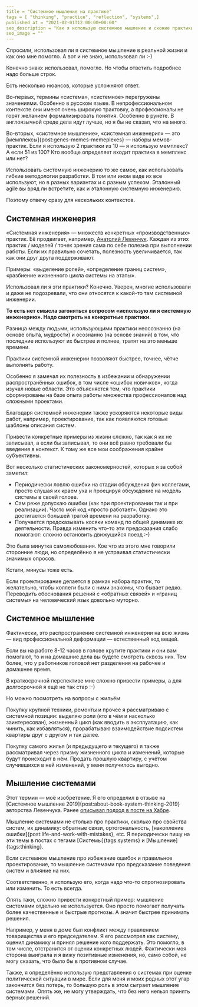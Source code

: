 ```yaml
---
title = "Системное мышление на практике"
tags = [ "thinking", "practice", "reflection", "systems",]
published_at = "2021-02-01T12:00:00+00:00"
seo_description = "Как я использую системное мышление и схожие практики в реальной жизни."
seo_image = ""
---
```


Спросили, использовал ли я системное мышление в реальной жизни и как оно мне помогло. А вот и не знаю, использовал ли :-)

Конечно знаю: использовал, помогло. Но чтобы ответить подробнее надо больше строк.

Есть несколько нюансов, которые усложняют ответ.

Во-первых, термины «система», «системное» перегружены значениями. Особенно в русском языке. В непрофессиональном контексте они имеют очень широкую трактовку, а профессионалы не горят желанием формализировать понятия. Особенно в рунете. В англоязычной среде дела идут лучше, но я бы не сказал, что на много.

Во-вторых, «системное мышление», «системная инженерия» — это [мемплексы]{post:genes-memes-memeplexes} — наборы мемов-практик. Если я использую 2 практики из 10 — я использую мемплекс? А если 51 из 100? Кто вообще определяет входит практика в мемплекс или нет?

Использовать системную инженерию то же самое, как использовать гибкие методологии разработки. В том или ином виде их все используют, но в разных вариантах и с разным успехом. Эталонный agile вы вряд ли встретите, как и эталонную системную инженерию.

Поэтому отвечу сразу для нескольких контекстов.

<!-- more -->

## Системная инженерия

«Системная инженерия» — множеств конкретных «производственных» практик. Её продвигает, например, [Анатолий Левенчук](https://ailev.livejournal.com/). Каждая из этих практик / моделей / точек зрения сама по себе полезна при выполнении работы. Если их правильно сочетать, полезность увеличивается, так как они друг друга поддерживают.

Примеры: «выделение ролей», «определение границ систем», «разбиение жизненного цикла системы на этапы».

Использовал ли я эти практики? Конечно. Уверен, многие использовали и даже не подозревали, что они относятся к какой-то там системной инженерии.

**То есть нет смысла загоняться вопросом «использую ли я системную инженерию». Надо смотреть на конкретные практики.**

Разница между людьми, использующими практики неосознанно (на основе опыта, мудрости) и осознанно (на основе знаний) в том, что последние используют их быстрее и полнее, тратят на это меньше времени.

Практики системной инженерии позволяют быстрее, точнее, чётче выполнять работу.

Особенно я замечал их полезность в избежании и обнаружении распространённых ошибок, в том числе «ошибок новичков», когда изучал новые области. Это объясняется тем, что практики сформированы на базе опыта работы множества профессионалов над сложными проектами.

Благодаря системной инженерии также ускоряются некоторые виды работ, например, проектирование, так как появляются готовые шаблоны описания систем.

Привести конкретные примеры из жизни сложно, так как я их не записывал, а если бы записывал, то они всё равно требовали бы введения в контекст. К тому же все мои соображения крайне субъективны.

Вот несколько статистических закономерностей, которых я за собой заметил:

- Периодически ловлю ошибки на стадии обсуждения фич коллегами, просто слушая их краем уха и проецируя обсуждение на модель системы в своей голове.
- Сам реже допускаю ошибки (как при проектировании так и при реализации). Часто мой код «просто работает». Однако это достигается большей тратой времени на разработку.
- Получается предсказывать косяки команд по общей динамике их деятельности. Правда изменить что-то эти предсказания слабо помогают: сложно остановить движущийся поезд :-)

Это была минутка самолюбования. Кое что из этого мне говорили сторонние люди, но определённо я не устраивал статистически значимых опросов.

Кстати, минусы тоже есть.

Если проектирование делается в рамках набора практик, то желательно, чтобы коллеги были с ними знакомы, что бывает редко. Переводить обоснования решений с «обратных связей» и «границ системы» на человеческий язык довольно муторно.

## Системное мышление

Фактически, это распространение системной инженерии на всю жизнь — вид профессиональной деформации — естественный ход вещей.

Если вы на работе 8-12 часов в голове крутите практики и они вам помогают, то и на домашние дела вы будете смотреть сквозь них. Тем более, что у работников головой нет разделения на рабочее и домашнее время.

В краткосрочной перспективе мне сложно привести примеры, а для долгосрочной я ещё не так стар :-)

Но можно посмотреть на вопросы с жильём

Покупку крупной техники, ремонты и прочее я рассматриваю с системной позиции: выделяю роли (кто в чём и насколько заинтересован), жизненный цикл (как вводить в эксплуатацию, как чинить, как избавляться), прорабатываю взаимодействие подсистем квартиры друг с другом и так далее.

Покупку самого жилья (и предыдущего и текущего) я также рассматривал через призму жизненного цикла и изменений, которые будут происходит в нём. Продать прошлую квартиру, с учётом случившихся в ней изменений, у меня получилось выгодно.

## Мышление системами

Этот термин — моё изобретение. Я его определил в отзыве на [Системное мышление 2019]{post:about-book-system-thinking-2019} авторства Левенчука. Ранее [описывал подход в посте на Хабре](https://habr.com/ru/post/272473/).

Мышление системами не столько про практики, сколько про свойства систем, их динамику: обратные связи, ортогональность, [накопление ошибки]{post:life-and-work-with-mistakes}, etc. Я периодически пишу на эти темы в постах с тегами [Системы]{tags:systems} и [Мышление]{tags:thinking}.

Если системное мышление про избежание ошибок и правильное проектирование, то мышление системами про предсказание поведения систем и влияние на них.

Соответственно, я использую его, когда надо что-то спрогнозировать или изменить. То есть всегда.

Опять таки, сложно привести конкретный пример: мышление системами отдельно не используется. Оно просто помогает получать более качественные и быстрые прогнозы. А значит быстрее принимать решения.

Например, у меня в доме был конфликт между правлением товарищества и его председателем. Я его рассмотрел как систему, оценил динамику и принял решение кого поддержать. Это помогло, в том числе, отстранится от оценки конкретных людей. Фактически моя сторона выиграла и я вижу позитивные изменения, но, само собой, не могу сказать, что было бы в противном случае.

Также, я определённо использую представления о системах при оценке политической ситуации в мире. Если для меня и моих родных этот угар закончится без потерь, то большую роль в этом сыграет мышление системами. Опять же, не могу утверждать, что без него нельзя принять верных решений.
